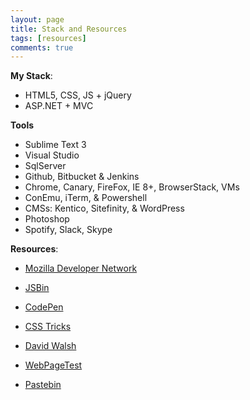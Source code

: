 ```yaml
---
layout: page
title: Stack and Resources
tags: [resources]
comments: true
---
```


**My Stack**:

- HTML5, CSS, JS + jQuery
- ASP.NET + MVC

**Tools**

- Sublime Text 3
- Visual Studio
- SqlServer
- Github, Bitbucket & Jenkins
- Chrome, Canary, FireFox, IE 8+, BrowserStack, VMs
- ConEmu, iTerm, & Powershell
- CMSs: Kentico, Sitefinity, & WordPress
- Photoshop
- Spotify, Slack, Skype


**Resources**:

- [Mozilla Developer Network](https://developer.mozilla.org/en-US/)
- [JSBin](http://jsbin.com/)
- [CodePen](http://codepen.io/greggnakamura/)
- [CSS Tricks](https://css-tricks.com/)
- [David Walsh](http://davidwalsh.name/)


- [WebPageTest](http://www.webpagetest.org/)
- [Pastebin](http://pastebin.com/)

